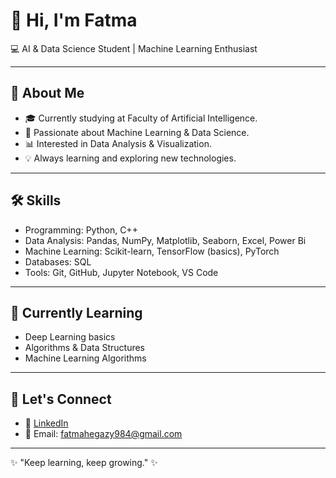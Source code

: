 # 👋 Hi, I'm Fatma  
💻 AI & Data Science Student | Machine Learning Enthusiast  

---

## 🚀 About Me  
- 🎓 Currently studying at Faculty of Artificial Intelligence.  
- 🤖 Passionate about Machine Learning & Data Science.  
- 📊 Interested in Data Analysis & Visualization.  
- 💡 Always learning and exploring new technologies.  

---

## 🛠 Skills  
- Programming: Python, C++  
- Data Analysis: Pandas, NumPy, Matplotlib, Seaborn, Excel, Power Bi  
- Machine Learning: Scikit-learn, TensorFlow (basics), PyTorch  
- Databases: SQL  
- Tools: Git, GitHub, Jupyter Notebook, VS Code  

---

## 📌 Currently Learning  
- Deep Learning basics  
- Algorithms & Data Structures  
- Machine Learning Algorithms


---

## 🤝 Let's Connect  
- 💼 [LinkedIn](www.linkedin.com/in/fatma-hegazy)  
- 📧 Email: fatmahegazy984@gmail.com 

---

✨ "Keep learning, keep growing." ✨
